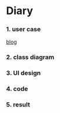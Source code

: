 # Diary

### 1. user case
 [blog](https://get-it-withbsj.tistory.com/52?category=855141, "get-it-withbsj link")

### 2. class diagram

### 3. UI design

### 4. code

### 5. result


